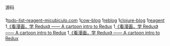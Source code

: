 
源码
###
1[todo-list-reagent-micubiculo.com](https://github.com/rafadc/todo-list-reagent-micubiculo.com)
1[cow-blog](https://github.com/cdaddr/cow-blog)
1[reblog](https://github.com/mmmanyfold/reblog)
1[clojure-blog](https://github.com/baoliang/clojure-blog)
1[reagent](https://github.com/reagent-project/reagent)
1[《看漫画，学 Redux》 —— A cartoon intro to Redux](https://github.com/jasonslyvia/a-cartoon-intro-to-redux-cn)
1[《看漫画，学 Redux》 —— A cartoon intro to Redux](https://github.com/jasonslyvia/a-cartoon-intro-to-redux-cn)
1[《看漫画，学 Redux》 —— A cartoon intro to Redux](https://github.com/jasonslyvia/a-cartoon-intro-to-redux-cn)

